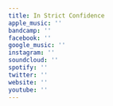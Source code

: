 ```yaml
---
title: In Strict Confidence
apple_music: ''
bandcamp: ''
facebook: ''
google_music: ''
instagram: ''
soundcloud: ''
spotify: ''
twitter: ''
website: ''
youtube: ''
---
```

